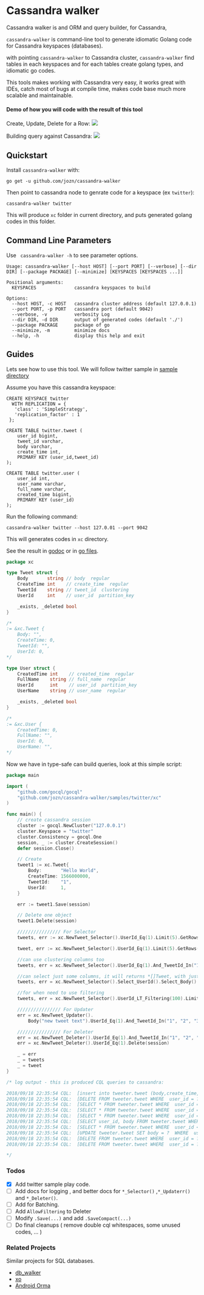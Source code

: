 # Cassandra walker
Cassandra walker is and ORM and query builder, for Cassandra, 

`cassandra-walker` is command-line tool to generate idiomatic Golang code for Cassandra keyspaces (databases).

with pointing `cassandra-walker` to Cassandra cluster, `cassandra-walker` find tables in each keyspaces and for each tables create golang types, and idiomatic go codes.

This tools makes working with Cassandra very easy, it works great with IDEs, catch most of bugs at compile time, makes code base much more scalable and maintainable.

#### Demo of how you will code with the result of this tool

Create, Update, Delete for a Row:
![](https://raw.githubusercontent.com/jozn/cassandra-walker/master/art/1.gif)

Building query against Cassandra:
![](https://raw.githubusercontent.com/jozn/cassandra-walker/master/art/2.gif)

## Quickstart

Install `cassandra-walker` with:
```
go get -u github.com/jozn/cassandra-walker
```

Then point to cassandra node to genrate code for a keyspace (ex `twitter`):

```
cassandra-walker twitter
```

This will produce `xc` folder in current directory, and puts generated golang codes in this folder.

## Command Line Parameters

Use ` cassandra-walker -h` to see parameter options.

```
Usage: cassandra-walker [--host HOST] [--port PORT] [--verbose] [--dir DIR] [--package PACKAGE] [--minimize] [KEYSPACES [KEYSPACES ...]]

Positional arguments:
  KEYSPACES              cassandra keyspaces to build

Options:
  --host HOST, -c HOST   cassandra cluster address (default 127.0.0.1)
  --port PORT, -p PORT   cassandra port (default 9042)
  --verbose, -v          verbosity Log
  --dir DIR, -d DIR      output of generated codes (default './')
  --package PACKAGE      package of go
  --minimize, -m         minimize docs
  --help, -h             display this help and exit
```

## Guides
Lets see how to use this tool.
We will follow twitter sample in [sample directory](https://github.com/jozn/cassandra-walker/tree/master/samples/twitter)

Assume you have this cassandra keyspace:
```cql
CREATE KEYSPACE twitter
  WITH REPLICATION = {
   'class' : 'SimpleStrategy',
   'replication_factor' : 1
 };

CREATE TABLE twitter.tweet (
	user_id bigint,
	tweet_id varchar,
	body varchar,
	create_time int,
	PRIMARY KEY (user_id,tweet_id)
);

CREATE TABLE twitter.user (
	user_id int,
	user_name varchar,
	full_name varchar,
	created_time bigint,
	PRIMARY KEY (user_id)
);
```

Run the following command:
```
cassandra-walker twitter --host 127.0.01 --port 9042
```

This will generates codes in `xc` directory.

See the result in [godoc](https://godoc.org/github.com/jozn/cassandra-walker/samples/twitter/xc) or in [go files](https://github.com/jozn/cassandra-walker/tree/master/samples/twitter/xc).

```go
package xc

type Tweet struct {
	Body       string // body  regular
	CreateTime int    // create_time  regular
	TweetId    string // tweet_id  clustering
	UserId     int    // user_id  partition_key

	_exists, _deleted bool
}

/*
:= &xc.Tweet {
	Body: "",
	CreateTime: 0,
	TweetId: "",
	UserId: 0,
*/

type User struct {
	CreatedTime int    // created_time  regular
	FullName    string // full_name  regular
	UserId      int    // user_id  partition_key
	UserName    string // user_name  regular

	_exists, _deleted bool
}

/*
:= &xc.User {
	CreatedTime: 0,
	FullName: "",
	UserId: 0,
	UserName: "",
*/
```
Now we have in type-safe can build queries, look at this simple script:

```go
package main

import (
	"github.com/gocql/gocql"
	"github.com/jozn/cassandra-walker/samples/twitter/xc"
)

func main() {
	// create cassandra session
	cluster := gocql.NewCluster("127.0.0.1")
	cluster.Keyspace = "twitter"
	cluster.Consistency = gocql.One
	session, _ := cluster.CreateSession()
	defer session.Close()

	// Create
	tweet1 := xc.Tweet{
		Body:       "Hello World",
		CreateTime: 1566000000,
		TweetId:    "1",
		UserId:     1,
	}

	err := tweet1.Save(session)

	// Delete one object
	tweet1.Delete(session)

	//////////////// For Selector
	tweets, err := xc.NewTweet_Selector().UserId_Eq(1).Limit(5).GetRows(session) // returns and array of tweets ( []*tweet ,err )

	tweet, err := xc.NewTweet_Selector().UserId_Eq(1).Limit(5).GetRows(session) // returns a single tweet ( *tweet ,err )

	//can use clustering columns too
	tweets, err = xc.NewTweet_Selector().UserId_Eq(1).And_TweetId_In("1", "25", "68").GetRows(session)

	//can select just some columns, it will returns *[]Tweet, with just selected columns sets
	tweets, err = xc.NewTweet_Selector().Select_UserId().Select_Body().UserId_Eq(1).And_TweetId_In("1", "25", "68").Limit(12).GetRows(session)

	//for when need to use filtering
	tweets, err = xc.NewTweet_Selector().UserId_LT_Filtering(100).Limit(10).AllowFiltering().GetRows(session)

	//////////////// For Updater
	err = xc.NewTweet_Updater().
		Body("new tweet text").UserId_Eq(1).And_TweetId_In("1", "2", "3").Update(session)

	//////////////// For Deleter
	err = xc.NewTweet_Deleter().UserId_Eq(1).And_TweetId_In("1", "2", "3").Delete(session)
	err = xc.NewTweet_Deleter().UserId_Eq(1).Delete(session)

	_ = err
	_ = tweets
	_ = tweet
}

/* log output - this is produced CQL queries to cassandra:

2018/09/18 22:35:54 CQL:  [insert into tweeter.tweet (body,create_time,tweet_id,user_id) values (?,?,?,?)  [Hello World 1566000000 1 1]]
2018/09/18 22:35:54 CQL:  [DELETE FROM tweeter.tweet WHERE  user_id = ? And tweet_id = ?  [1 1]]
2018/09/18 22:35:54 CQL:  [SELECT * FROM tweeter.tweet WHERE  user_id = ?  LIMIT 5 [1]]
2018/09/18 22:35:54 CQL:  [SELECT * FROM tweeter.tweet WHERE  user_id = ?  LIMIT 5 [1]]
2018/09/18 22:35:54 CQL:  [SELECT * FROM tweeter.tweet WHERE  user_id = ? And tweet_id IN (?,?,?)  [1 1 25 68]]
2018/09/18 22:35:54 CQL:  [SELECT user_id, body FROM tweeter.tweet WHERE  user_id = ? And tweet_id IN (?,?,?)  LIMIT 12 [1 1 25 68]]
2018/09/18 22:35:54 CQL:  [SELECT * FROM tweeter.tweet WHERE  user_id < ?  LIMIT 10  ALLOW FILTERING [100]]
2018/09/18 22:35:54 CQL:  [UPDATE tweeter.tweet SET body = ?  WHERE  user_id = ? And tweet_id IN (?,?,?)  [new tweet text 1 1 2 3]]
2018/09/18 22:35:54 CQL:  [DELETE FROM tweeter.tweet WHERE  user_id = ? And tweet_id IN (?,?,?)  [1 1 2 3]]
2018/09/18 22:35:54 CQL:  [DELETE FROM tweeter.tweet WHERE  user_id = ?  [1]]

*/
```

### Todos
- [x] Add twitter sample play code.
- [ ] Add docs for logging , and better docs for `*_Selector()` ,`*_Updaterr()` and `*_Deleter()`.
- [ ] Add for Batching.
- [ ] Add `AllowFiltering` to Deleter
- [ ] Modify `.Save(...)` and add `.SaveCompact(...)`
- [ ] Do final cleanups ( remove double cql whitespaces, some unused codes, ... )

### Related Projects
Similar projects for SQL databases.
- [db_walker](https://github.com/jozn/db_walker)
- [xo](https://github.com/xo/xo)
- [Android Orma](https://github.com/maskarade/Android-Orma)
